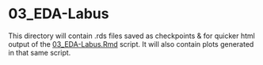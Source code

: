 # 03_EDA-Labus

This directory will contain .rds files saved as checkpoints & for quicker html output of the [03_EDA-Labus.Rmd](../../../../scripts/analysis-individual/Labus-2017/03_EDA-Labus.Rmd) script.
It will also contain plots generated in that same script.
